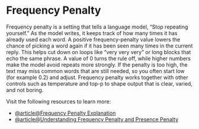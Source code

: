 # Frequency Penalty

Frequency penalty is a setting that tells a language model, “Stop repeating yourself.” As the model writes, it keeps track of how many times it has already used each word. A positive frequency-penalty value lowers the chance of picking a word again if it has been seen many times in the current reply. This helps cut down on loops like “very very very” or long blocks that echo the same phrase. A value of 0 turns the rule off, while higher numbers make the model avoid repeats more strongly. If the penalty is too high, the text may miss common words that are still needed, so you often start low (for example 0.2) and adjust. Frequency penalty works together with other controls such as temperature and top-p to shape output that is clear, varied, and not boring.

Visit the following resources to learn more:

- [@article@Frequency Penalty Explanation](https://platform.openai.com/docs/advanced-usage/advanced-usage#frequency-and-presence-penalties)
- [@article@Understanding Frequency Penalty and Presence Penalty](https://medium.com/@the_tori_report/understanding-frequency-penalty-and-presence-penalty-how-to-fine-tune-ai-generated-text-e5e4f5e779cd)